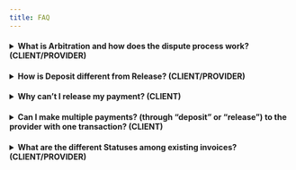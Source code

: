 ```yaml
---
title: FAQ
---
```


<h4><details>
<summary> What is Arbitration and how does the dispute process work? (CLIENT/PROVIDER) </summary>

<p>&nbsp;</p>

###### Arbitration is a way for the client or provider to enter a dispute against the other party and reach a fair resolution through using a third-party adjudicator. 

###### If the client loses confidence in the provider at any time, they may lock the remaining funds in smart invoice so that they cannot be released or withdrawn.

###### Alternatively, If the client has not released funds once a milestone has been completed, the provider may Lock any remaining funds in smart invoice.

###### In both cases, the lock triggers the arbitration provider (i.e., LexDAO or Custom) to review the dispute. Based on their review, the arbitration provider will determine which party should receive "x" amount of funds, and will send a transaction to the smart invoice contract that will transfer the appropriate amount to each party. 

</details></h4>

<h4><details>
<summary>How is Deposit different from Release? (CLIENT/PROVIDER)</summary>

<p>&nbsp;</p>

###### Deposit is a function that allows the Client to deposit funds into a milestone, before or after the milestone is completed, the Client can “Release” the funds to the Provider for their services.

</details></h4>

<h4><details>
<summary>Why can’t I release my payment? (CLIENT)</summary>

<p>&nbsp;</p>

###### In order to release payment to the provider, you must first make a deposit to the Smart Invoice contract.  Once you have made a deposit, you will see the option to “Release” funds to the provider.

</details></h4>

<h4><details>
<summary>Can I make multiple payments? (through “deposit” or “release”) to the provider with one transaction? (CLIENT)</summary>

<p>&nbsp;</p>

###### No, you have to execute one transaction for every milestone payment you make through the “Release” function, and the same applies to the “Deposit” function. 

</details></h4>

<h4><details>
<summary>What are the different Statuses among existing invoices? (CLIENT/PROVIDER)</summary>

<p>&nbsp;</p>

1. Awaiting Deposit
2. Funded
3. Completed
4. Expired 
5. In dispute

</details></h4>



